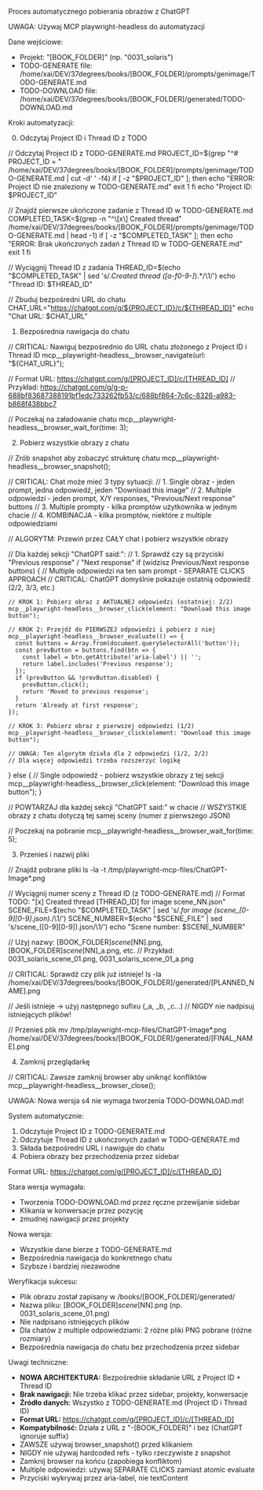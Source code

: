 Proces automatycznego pobierania obrazów z ChatGPT

UWAGA: Używaj MCP playwright-headless do automatyzacji

  Dane wejściowe:

  - Projekt: "[BOOK_FOLDER]" (np. "0031_solaris")
  - TODO-GENERATE file: /home/xai/DEV/37degrees/books/[BOOK_FOLDER]/prompts/genimage/TODO-GENERATE.md
  - TODO-DOWNLOAD file: /home/xai/DEV/37degrees/books/[BOOK_FOLDER]/generated/TODO-DOWNLOAD.md

  Kroki automatyzacji:

  0. Odczytaj Project ID i Thread ID z TODO

  // Odczytaj Project ID z TODO-GENERATE.md
  PROJECT_ID=$(grep "^# PROJECT_ID = " /home/xai/DEV/37degrees/books/[BOOK_FOLDER]/prompts/genimage/TODO-GENERATE.md | cut -d' ' -f4)
  if [ -z "$PROJECT_ID" ]; then
    echo "ERROR: Project ID nie znaleziony w TODO-GENERATE.md"
    exit 1
  fi
  echo "Project ID: $PROJECT_ID"

  // Znajdź pierwsze ukończone zadanie z Thread ID w TODO-GENERATE.md
  COMPLETED_TASK=$(grep -n "^\[x\] Created thread" /home/xai/DEV/37degrees/books/[BOOK_FOLDER]/prompts/genimage/TODO-GENERATE.md | head -1)
  if [ -z "$COMPLETED_TASK" ]; then
    echo "ERROR: Brak ukończonych zadań z Thread ID w TODO-GENERATE.md"
    exit 1
  fi
  
  // Wyciągnij Thread ID z zadania
  THREAD_ID=$(echo "$COMPLETED_TASK" | sed 's/.*Created thread \([a-f0-9-]*\).*/\1/')
  echo "Thread ID: $THREAD_ID"
  
  // Zbuduj bezpośredni URL do chatu
  CHAT_URL="https://chatgpt.com/g/${PROJECT_ID}/c/${THREAD_ID}"
  echo "Chat URL: $CHAT_URL"

  1. Bezpośrednia nawigacja do chatu

  // CRITICAL: Nawiguj bezpośrednio do URL chatu złożonego z Project ID i Thread ID
  mcp__playwright-headless__browser_navigate(url: "${CHAT_URL}");
  
  // Format URL: https://chatgpt.com/g/[PROJECT_ID]/c/[THREAD_ID]
  // Przykład: https://chatgpt.com/g/g-p-688bf83687388191bf1edc733262fb53/c/688bf864-7c6c-8326-a983-b868f438bbc7
  
  // Poczekaj na załadowanie chatu
  mcp__playwright-headless__browser_wait_for(time: 3);

  2. Pobierz wszystkie obrazy z chatu

  // Zrób snapshot aby zobaczyć strukturę chatu
  mcp__playwright-headless__browser_snapshot();

  // CRITICAL: Chat może mieć 3 typy sytuacji:
  // 1. Single obraz - jeden prompt, jedna odpowiedź, jeden "Download this image"
  // 2. Multiple odpowiedzi - jeden prompt, X/Y responses, "Previous/Next response" buttons
  // 3. Multiple prompty - kilka promptów użytkownika w jednym chacie
  // 4. KOMBINACJA - kilka promptów, niektóre z multiple odpowiedziami

  // ALGORYTM: Przewiń przez CAŁY chat i pobierz wszystkie obrazy
  
  // Dla każdej sekcji "ChatGPT said:":
  // 1. Sprawdź czy są przyciski "Previous response" / "Next response"
  if (widzisz Previous/Next response buttons) {
    // Multiple odpowiedzi na ten sam prompt - SEPARATE CLICKS APPROACH
    // CRITICAL: ChatGPT domyślnie pokazuje ostatnią odpowiedź (2/2, 3/3, etc.)
    
    // KROK 1: Pobierz obraz z AKTUALNEJ odpowiedzi (ostatniej: 2/2)
    mcp__playwright-headless__browser_click(element: "Download this image button");
    
    // KROK 2: Przejdź do PIERWSZEJ odpowiedzi i pobierz z niej
    mcp__playwright-headless__browser_evaluate(() => {
      const buttons = Array.from(document.querySelectorAll('button'));
      const prevButton = buttons.find(btn => {
        const label = btn.getAttribute('aria-label') || '';
        return label.includes('Previous response');
      });
      if (prevButton && !prevButton.disabled) {
        prevButton.click();
        return 'Moved to previous response';
      }
      return 'Already at first response';
    });
    
    // KROK 3: Pobierz obraz z pierwszej odpowiedzi (1/2)
    mcp__playwright-headless__browser_click(element: "Download this image button");
    
    // UWAGA: Ten algorytm działa dla 2 odpowiedzi (1/2, 2/2)
    // Dla więcej odpowiedzi trzeba rozszerzyć logikę
    
  } else {
    // Single odpowiedź - pobierz wszystkie obrazy z tej sekcji
    mcp__playwright-headless__browser_click(element: "Download this image button");
  }
  
  // POWTARZAJ dla każdej sekcji "ChatGPT said:" w chacie
  // WSZYSTKIE obrazy z chatu dotyczą tej samej sceny (numer z pierwszego JSON)
  
  // Poczekaj na pobranie
  mcp__playwright-headless__browser_wait_for(time: 5);

  3. Przenieś i nazwij pliki

  // Znajdź pobrane pliki
  ls -la -t /tmp/playwright-mcp-files/ChatGPT-Image*.png

  // Wyciągnij numer sceny z Thread ID (z TODO-GENERATE.md)
  // Format TODO: "[x] Created thread [THREAD_ID] for image scene_NN.json"
  SCENE_FILE=$(echo "$COMPLETED_TASK" | sed 's/.*for image \(scene_[0-9][0-9]\.json\).*/\1/')
  SCENE_NUMBER=$(echo "$SCENE_FILE" | sed 's/scene_\([0-9][0-9]\)\.json/\1/')
  echo "Scene number: $SCENE_NUMBER"
  
  // Użyj nazwy: [BOOK_FOLDER]_scene_[NN].png, [BOOK_FOLDER]_scene_[NN]_a.png, etc.
  // Przykład: 0031_solaris_scene_01.png, 0031_solaris_scene_01_a.png

  // CRITICAL: Sprawdź czy plik już istnieje!
  ls -la /home/xai/DEV/37degrees/books/[BOOK_FOLDER]/generated/[PLANNED_NAME].png
  
  // Jeśli istnieje → użyj następnego sufixu (_a, _b, _c...)
  // NIGDY nie nadpisuj istniejących plików!

  // Przenieś plik
  mv /tmp/playwright-mcp-files/ChatGPT-Image*.png /home/xai/DEV/37degrees/books/[BOOK_FOLDER]/generated/[FINAL_NAME].png

  4. Zamknij przeglądarkę

  // CRITICAL: Zawsze zamknij browser aby uniknąć konfliktów
  mcp__playwright-headless__browser_close();

  UWAGA: Nowa wersja s4 nie wymaga tworzenia TODO-DOWNLOAD.md!
  
  System automatycznie:
  1. Odczytuje Project ID z TODO-GENERATE.md
  2. Odczytuje Thread ID z ukończonych zadań w TODO-GENERATE.md
  3. Składa bezpośredni URL i nawiguje do chatu
  4. Pobiera obrazy bez przechodzenia przez sidebar
  
  Format URL: https://chatgpt.com/g/[PROJECT_ID]/c/[THREAD_ID]
  
  Stara wersja wymagała:
  - Tworzenia TODO-DOWNLOAD.md przez ręczne przewijanie sidebar
  - Klikania w konwersacje przez pozycję
  - żmudnej nawigacji przez projekty
  
  Nowa wersja:
  - Wszystkie dane bierze z TODO-GENERATE.md
  - Bezpośrednia nawigacja do konkretnego chatu
  - Szybsze i bardziej niezawodne

  Weryfikacja sukcesu:

  - Plik obrazu został zapisany w /books/[BOOK_FOLDER]/generated/
  - Nazwa pliku: [BOOK_FOLDER]_scene_[NN].png (np. 0031_solaris_scene_01.png)
  - Nie nadpisano istniejących plików
  - Dla chatów z multiple odpowiedziami: 2 różne pliki PNG pobrane (różne rozmiary)
  - Bezpośrednia nawigacja do chatu bez przechodzenia przez sidebar

  Uwagi techniczne:

  - **NOWA ARCHITEKTURA:** Bezpośrednie składanie URL z Project ID + Thread ID
  - **Brak nawigacji:** Nie trzeba klikać przez sidebar, projekty, konwersacje
  - **Źródło danych:** Wszystko z TODO-GENERATE.md (Project ID i Thread ID)
  - **Format URL:** https://chatgpt.com/g/[PROJECT_ID]/c/[THREAD_ID]
  - **Kompatybilność:** Działa z URL z "-[BOOK_FOLDER]" i bez (ChatGPT ignoruje suffix)
  - ZAWSZE używaj browser_snapshot() przed klikaniem
  - NIGDY nie używaj hardcoded refs - tylko rzeczywiste z snapshot
  - Zamknij browser na końcu (zapobiega konfliktom)
  - Multiple odpowiedzi: używaj SEPARATE CLICKS zamiast atomic evaluate
  - Przyciski wykrywaj przez aria-label, nie textContent